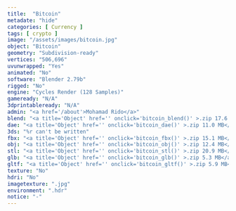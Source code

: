 ```yaml
---
title:  "Bitcoin"
metadate: "hide"
categories: [ Currency ]
tags: [ crypto ]
image: "/assets/images/bitcoin.jpg"
object: "Bitcoin"
geometry: "Subdivision-ready"
vertices: "506,696"
uvunwrapped: "Yes"
animated: "No"
software: "Blender 2.79b"
rigged: "No"
engine: "Cycles Render (128 Samples)"
gameready: "N/A"
3dprintableready: "N/A"
admin: "<a href='/about'>Mohamad Rido</a>"
blend: "<a title='Object' href='' onclick='bitcoin_blend()' >.zip 17.6 MB</a>"
dae: "<a title='Object' href='' onclick='bitcoin_dae()' >.zip 11.0 MB</a>"
3ds: "%r can't be written"
fbx: "<a title='Object' href='' onclick='bitcoin_fbx()' >.zip 15.1 MB</a>"
obj: "<a title='Object' href='' onclick='bitcoin_obj()' >.zip 12.4 MB</a>"
stl: "<a title='Object' href='' onclick='bitcoin_stl()' >.zip 20.9 MB</a>"
glb: "<a title='Object' href='' onclick='bitcoin_glb()' >.zip 5.3 MB</a>"
gltf: "<a title='Object' href='' onclick='bitcoin_gltf()' >.zip 5.9 MB</a>"
texture: "No"
hdri: "No"
imagetexture: ".jpg"
environment: ".hdr"
notice: "-"
---
```

